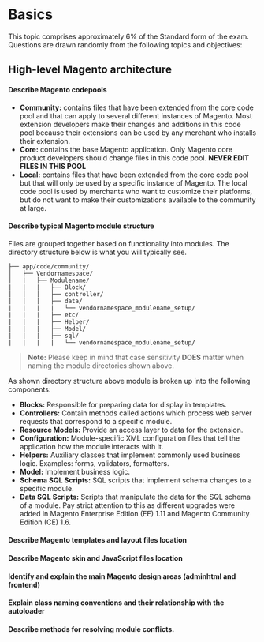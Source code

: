 # Basics

This topic comprises approximately 6% of the Standard form of the exam. Questions are
drawn randomly from the following topics and objectives:

## High-level Magento architecture

#### Describe Magento codepools

- **Community:** contains files that have been extended from the core code pool and that can apply to several different instances of Magento. Most extension developers make their changes and additions in this code pool because their extensions can be used by any merchant who installs their extension.
- **Core:** contains the base Magento application. Only Magento core product developers should change files in this code pool. **NEVER EDIT FILES IN THIS POOL**
- **Local:** contains files that have been extended from the core code pool but that will only be used by a specific instance of Magento. The local code pool is used by merchants who want to customize their platforms, but do not want to make their customizations available to the community at large.


#### Describe typical Magento module structure

Files are grouped together based on functionality into modules. The directory structure below is what you will typically see.

```
├── app/code/community/
│   ├── Vendornamespace/
│   |   ├── Modulename/
|   |   |   ├── Block/
|   |   |   ├── controller/
|   |   |   ├── data/
|   |   |   |   └── vendornamespace_modulename_setup/
|   |   |   ├── etc/
|   |   |   ├── Helper/
|   |   |   ├── Model/
|   |   |   ├── sql/
|   |   |   |   └── vendornamespace_modulename_setup/
```
> **Note:** Please keep in mind that case sensitivity **DOES** matter when naming the module directories shown above.

As shown directory structure above module is broken up into the following components:

- **Blocks:** Responsible for preparing data for display in templates.
- **Controllers:** Contain methods called actions which process web server requests that correspond to a specific module.
- **Resource Models:** Provide an access layer to data for the extension.
- **Configuration:** Module-specific XML configuration files that tell the application how the module interacts with it.
- **Helpers:** Auxiliary classes that implement commonly used business logic. Examples: forms, validators, formatters.
- **Model:** Implement business logic.
- **Schema SQL Scripts:** SQL scripts that implement schema changes to a specific module.
- **Data SQL Scripts:** Scripts that manipulate the data for the SQL schema of a module. Pay strict attention to this as different upgrades were added in Magento Enterprise Edition (EE) 1.11 and Magento Community Edition (CE) 1.6.

#### Describe Magento templates and layout files location

#### Describe Magento skin and JavaScript files location

#### Identify and explain the main Magento design areas (adminhtml and frontend)

#### Explain class naming conventions and their relationship with the autoloader

#### Describe methods for resolving module conflicts.
